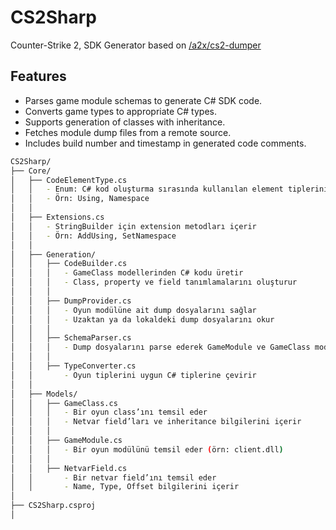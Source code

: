# CS2Sharp
Counter-Strike 2, SDK Generator based on [/a2x/cs2-dumper](https://github.com/a2x/cs2-dumper)

## Features
- Parses game module schemas to generate C# SDK code.  
- Converts game types to appropriate C# types.  
- Supports generation of classes with inheritance.  
- Fetches module dump files from a remote source.  
- Includes build number and timestamp in generated code comments.  

```bash
CS2Sharp/
├── Core/
│   ├── CodeElementType.cs
│   │   - Enum: C# kod oluşturma sırasında kullanılan element tiplerini tanımlar
│   │   - Örn: Using, Namespace
│   │
│   ├── Extensions.cs
│   │   - StringBuilder için extension metodları içerir
│   │   - Örn: AddUsing, SetNamespace
│   │
│   ├── Generation/
│   │   ├── CodeBuilder.cs
│   │   │   - GameClass modellerinden C# kodu üretir
│   │   │   - Class, property ve field tanımlamalarını oluşturur
│   │   │
│   │   ├── DumpProvider.cs
│   │   │   - Oyun modülüne ait dump dosyalarını sağlar
│   │   │   - Uzaktan ya da lokaldeki dump dosyalarını okur
│   │   │
│   │   ├── SchemaParser.cs
│   │   │   - Dump dosyalarını parse ederek GameModule ve GameClass modellerine dönüştürür
│   │   │
│   │   ├── TypeConverter.cs
│   │       - Oyun tiplerini uygun C# tiplerine çevirir
│   │
│   ├── Models/
│   │   ├── GameClass.cs
│   │   │   - Bir oyun class’ını temsil eder
│   │   │   - Netvar field’ları ve inheritance bilgilerini içerir
│   │   │
│   │   ├── GameModule.cs
│   │   │   - Bir oyun modülünü temsil eder (örn: client.dll)
│   │   │
│   │   ├── NetvarField.cs
│   │       - Bir netvar field’ını temsil eder
│   │       - Name, Type, Offset bilgilerini içerir
│
├── CS2Sharp.csproj
│
```
